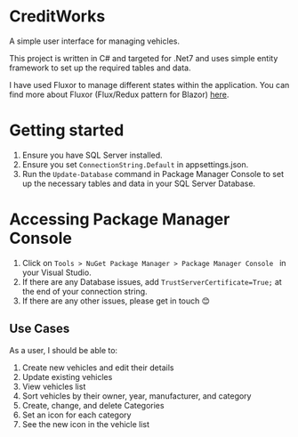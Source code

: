 # CreditWorks
A simple user interface for managing vehicles.


This project is written in C# and targeted for .Net7 and uses simple entity framework to set up the required tables and data.


I have used Fluxor to manage different states within the application. You can find more about Fluxor (Flux/Redux pattern for Blazor) [here](https://github.com/mrpmorris/Fluxor/).


# Getting started
1. Ensure you have SQL Server installed.
1. Ensure you set ```ConnectionString.Default``` in appsettings.json.
1. Run the ```Update-Database``` command in Package Manager Console to set up the necessary tables and data in your SQL Server Database.

# Accessing Package Manager Console
1. Click on ```Tools > NuGet Package Manager > Package Manager Console ``` in your Visual Studio.
1. If there are any Database issues, add ```TrustServerCertificate=True;``` at the end of your connection string.
1. If there are any other issues, please get in touch 😊

## Use Cases
As a user, I should be able to:
1. Create new vehicles and edit their details
2. Update existing vehicles
3. View vehicles list
4. Sort vehicles by their owner, year, manufacturer, and category
5. Create, change, and delete Categories
6. Set an icon for each category
7. See the new icon in the vehicle list
